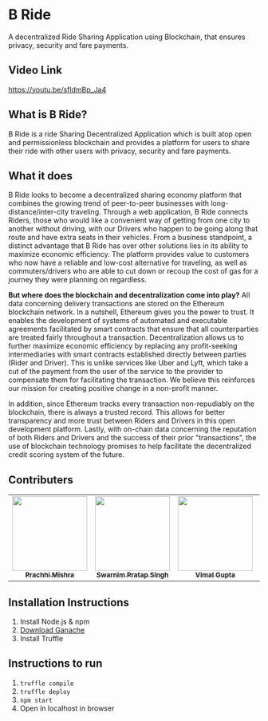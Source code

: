 # B Ride

A decentralized Ride Sharing Application using Blockchain, that ensures privacy, security and fare payments.

## Video Link
https://youtu.be/sfldmBp_Ja4

## What is B Ride?

B Ride is a ride Sharing Decentralized Application which is built atop open and permissionless blockchain and provides a platform for users to share their ride with other users with privacy, security and fare payments.

## What it does

B Ride looks to become a decentralized sharing economy platform that combines the growing trend of peer-to-peer businesses with long-distance/inter-city traveling. Through a web application, B Ride connects Riders, those who would like a convenient way of getting from one city to another without driving, with our Drivers who happen to be going along that route and have extra seats in their vehicles. From a business standpoint, a distinct advantage that B Ride has over other solutions lies in its ability to maximize economic efficiency. The platform provides value to customers who now have a reliable and low-cost alternative for traveling, as well as commuters/drivers who are able to cut down or recoup the cost of gas for a journey they were planning on regardless.

**But where does the blockchain and decentralization come into play?**
All data concerning delivery transactions are stored on the Ethereum blockchain network. In a nutshell, Ethereum gives you the power to trust. It enables the development of systems of automated and executable agreements facilitated by smart contracts that ensure that all counterparties are treated fairly throughout a transaction. Decentralization allows us to further maximize economic efficiency by replacing any profit-seeking intermediaries with smart contracts established directly between parties (Rider and Driver). This is unlike services like Uber and Lyft, which take a cut of the payment from the user of the service to the provider to compensate them for facilitating the transaction. We believe this reinforces our mission for creating positive change in a non-profit manner.

In addition, since Ethereum tracks every transaction non-repudiably on the blockchain, there is always a trusted record. This allows for better transparency and more trust between Riders and Drivers in this open development platform. Lastly, with on-chain data concerning the reputation of both Riders and Drivers and the success of their prior "transactions", the use of blockchain technology promises to help facilitate the decentralized credit scoring system of the future.

## Contributers

<table>
  <tr>
    <td align="center"><a href="https://github.com/psm1729"><img src="https://avatars.githubusercontent.com/u/62738461?v=4" width="150px;" alt=""/><br /><sub><b>Prachhi Mishra</td>
    <td align="center"><a href="https://github.com/theswarnim"><img src="https://avatars.githubusercontent.com/u/54211377?v=4" width="150px;" alt=""/><br /><sub><b>Swarnim Pratap Singh</td>
    <td align="center"><a href="https://github.com/vimalgupta24"><img src="https://avatars.githubusercontent.com/u/68048632?v=4" width="150px;" alt=""/><br /><sub><b>Vimal Gupta</td>
    <td align="center"><a href="https://github.com/dwdaditi"><img src="https://avatars.githubusercontent.com/u/66900102?v=4" width="150px;" alt=""/><br /><sub><b>Aditi Dwivedi</td>
  </tr>
</table>
 
## Installation Instructions

1. Install Node.js & npm
2. [Download Ganache](http://truffleframework.com/ganache/)
3. Install Truffle

## Instructions to run

1. `truffle compile`
2. `truffle deploy`
3. `npm start`
4. Open in localhost in browser
